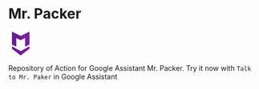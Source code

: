 # Mr. Packer
![Logo][logo]

[logo]: https://github.com/adam-p/markdown-here/raw/master/src/common/images/icon48.png "Mr Packer"

Repository of Action for Google Assistant Mr. Packer.
Try it now with `Talk to Mr. Paker` in Google Assistant